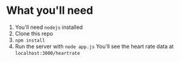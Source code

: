 # What you'll need

1. You'll need `nodejs` installed
2. Clone this repo
3. `npm install`
4. Run the server with `node app.js` You'll see the heart rate data at `localhost:3000/heartrate`